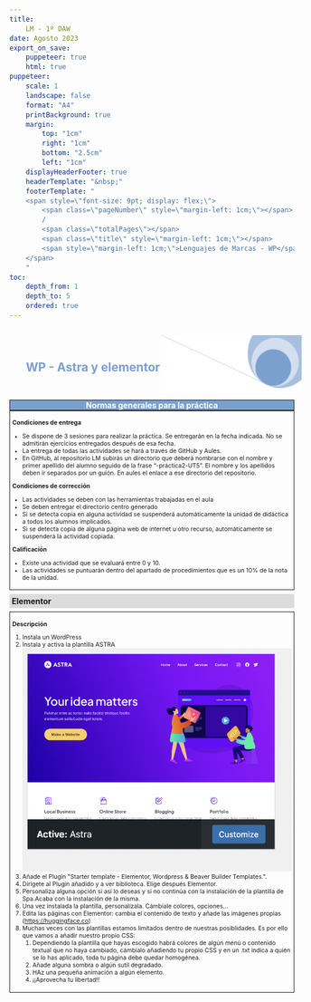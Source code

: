 ```yaml
---
title: 
    LM - 1º DAW
date: Agosto 2023
export_on_save:
    puppeteer: true
    html: true
puppeteer:
    scale: 1
    landscape: false
    format: "A4"
    printBackground: true
    margin:
        top: "1cm"
        right: "1cm"
        bottom: "2.5cm"
        left: "1cm"
    displayHeaderFooter: true
    headerTemplate: "&nbsp;"
    footerTemplate: "
    <span style=\"font-size: 9pt; display: flex;\">
        <span class=\"pageNumber\" style=\"margin-left: 1cm;\"></span>
        /
        <span class=\"totalPages\"></span>
        <span class=\"title\" style=\"margin-left: 1cm;\"></span>
        <span style=\"margin-left: 1cm;\">Lenguajes de Marcas - WP</span>
    </span>
    "
toc:
    depth_from: 1
    depth_to: 5
    ordered: true
---
```


<!--A incluir al principio de la práctica-->
<div>
    <div style="display: flex; padding: 10pt; width: 100%; justify-content: flex-end;align-items: center">
            <div >
                <h2 style="color:#7ba0cd">WP - Astra y elementor</h2>
            </div>
            <img height="100" src="../Resources/Fondo.png" alt="Imagen fondo" />
        </div>
    <div style="display: flex; background-color: #7ba0cd; justify-content: space-between; border-style: solid; border-width: thin;">
        <div style="text-align: center; color:white;font-weight:bold;width:100%">
            Normas generales para la práctica
        </div>
    </div>
  
</div>

<div style="font-size: 75%; border-style: solid; border-width: thin; padding: 3pt;">

**Condiciones de entrega**

* Se dispone de 3 sesiones para realizar la práctica. Se entregarán en la fecha indicada. No se admitirán ejercicios entregados  después de esa fecha.
* La entrega de todas las actividades se hará a través de GitHub y Aules. 
* En GitHub, al repositorio LM subirás un directorio que deberá nombrarse con el nombre y primer apellido del alumno seguido de la frase “-práctica2-UT5”. El nombre y los apellidos deben ir separados por un guión. En aules el enlace a ese directorio del repositorio.

**Condiciones de corrección**

* Las actividades se deben con las herramientas trabajadas en el aula
* Se deben entregar el directorio centro generado
* Si se detecta copia en alguna actividad se suspenderá automáticamente la unidad de didáctica a todos los alumnos implicados.
* Si se detecta copia de alguna página web de internet u otro recurso, automáticamente se suspenderá la actividad copiada.

**Calificación**

* Existe una actividad que se evaluará entre 0 y 10.
* Las actividades se puntuarán dentro del apartado de procedimientos que es un 10% de la nota de la unidad. 
  
</div>

<div style="padding: 3pt; font-weight: bold; background-color: gainsboro; margin: 5pt 0pt 5pt 0pt;">
Elementor
</div>
<div style="font-size: 75%; border-style: solid; border-width: thin; padding: 3pt;">

**Descripción**

1. Instala un WordPress
2. Instala y activa la plantilla ASTRA
![Servicios](../Resources/Astra.png)
1. Añade el Plugin "Starter template - Elementor, Wordpress & Beaver Builder Templates.". 
2. Dirígete al Plugin añadido y a ver biblioteca. Elige después Elementor.
3. Personaliza alguna opción si así lo deseas y si no continúa con la instalación de la plantilla de Spa.Acaba con la instalación de la misma.
4. Una vez instalada la plantilla, personalízala. Cámbiale colores, opciones... 
5. Edita las páginas con Elementor: cambia el contenido de texto y añade las imágenes propias (https://huggingface.co)
6. Muchas veces con las plantillas estamos limitados dentro de nuestras posiblidades. Es por ello que vamos a añadir nuestro propio CSS: 
   1. Dependiendo la plantilla que hayas escogido habrá colores de algún menú o contenido textual que no haya cambiado, cámbialo añadiendo tu propio CSS y en un .txt indica a quién se lo has aplicado, toda tu página debe quedar homogénea.
   2. Añade alguna sombra o algún sutil degradado.
   3. HAz una pequeña animación a algún elemento.
   4. ¡¡Aprovecha tu libertad!!

</div>